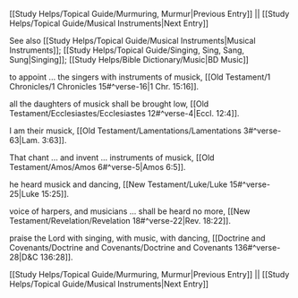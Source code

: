 [[Study Helps/Topical Guide/Murmuring, Murmur|Previous Entry]]  ||  [[Study Helps/Topical Guide/Musical Instruments|Next Entry]]

 See also [[Study Helps/Topical Guide/Musical Instruments|Musical Instruments]]; [[Study Helps/Topical Guide/Singing, Sing, Sang, Sung|Singing]]; [[Study Helps/Bible Dictionary/Music|BD Music]]

 to appoint ... the singers with instruments of musick, [[Old Testament/1 Chronicles/1 Chronicles 15#^verse-16|1 Chr. 15:16]].

 all the daughters of musick shall be brought low, [[Old Testament/Ecclesiastes/Ecclesiastes 12#^verse-4|Eccl. 12:4]].

 I am their musick, [[Old Testament/Lamentations/Lamentations 3#^verse-63|Lam. 3:63]].

 That chant ... and invent ... instruments of musick, [[Old Testament/Amos/Amos 6#^verse-5|Amos 6:5]].

 he heard musick and dancing, [[New Testament/Luke/Luke 15#^verse-25|Luke 15:25]].

 voice of harpers, and musicians ... shall be heard no more, [[New Testament/Revelation/Revelation 18#^verse-22|Rev. 18:22]].

 praise the Lord with singing, with music, with dancing, [[Doctrine and Covenants/Doctrine and Covenants/Doctrine and Covenants 136#^verse-28|D&C 136:28]].

[[Study Helps/Topical Guide/Murmuring, Murmur|Previous Entry]]  ||  [[Study Helps/Topical Guide/Musical Instruments|Next Entry]]